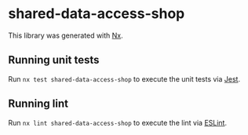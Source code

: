 # shared-data-access-shop

This library was generated with [Nx](https://nx.dev).

## Running unit tests

Run `nx test shared-data-access-shop` to execute the unit tests via [Jest](https://jestjs.io).

## Running lint

Run `nx lint shared-data-access-shop` to execute the lint via [ESLint](https://eslint.org/).
